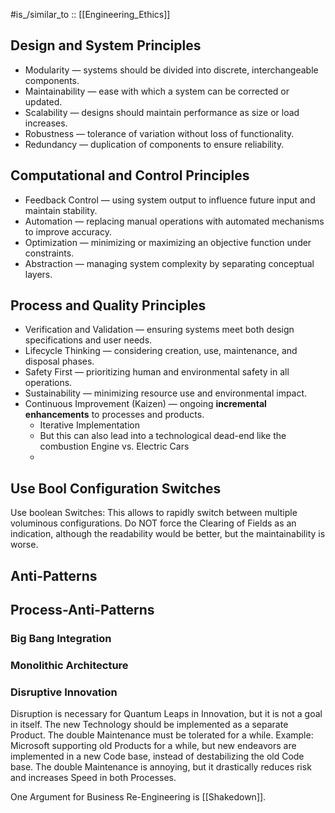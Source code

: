 
#is_/similar_to :: [[Engineering_Ethics]] 

## Design and System Principles

- Modularity — systems should be divided into discrete, interchangeable components.  
- Maintainability — ease with which a system can be corrected or updated.
- Scalability — designs should maintain performance as size or load increases.  
- Robustness — tolerance of variation without loss of functionality.  
- Redundancy — duplication of components to ensure reliability.  

## Computational and Control Principles

- Feedback Control — using system output to influence future input and maintain stability.  
- Automation — replacing manual operations with automated mechanisms to improve accuracy.  
- Optimization — minimizing or maximizing an objective function under constraints.  
- Abstraction — managing system complexity by separating conceptual layers.

## Process and Quality Principles

- Verification and Validation — ensuring systems meet both design specifications and user needs.  
- Lifecycle Thinking — considering creation, use, maintenance, and disposal phases.  
- Safety First — prioritizing human and environmental safety in all operations.  
- Sustainability — minimizing resource use and environmental impact.  
- Continuous Improvement (Kaizen) — ongoing **incremental enhancements** to processes and products.
	- Iterative Implementation 
	- But this can also lead into a technological dead-end like the combustion Engine vs. Electric Cars 
	- 

## Use Bool Configuration Switches 

Use boolean Switches: 
This allows to rapidly switch between multiple voluminous configurations. 
Do NOT force the Clearing of Fields as an indication, although the readability would be better, but the maintainability is worse. 

## Anti-Patterns 

## Process-Anti-Patterns 

### Big Bang Integration 

### Monolithic Architecture 

### Disruptive Innovation 

Disruption is necessary for Quantum Leaps in Innovation, but it is not a goal in itself. 
The new Technology should be implemented as a separate Product. The double Maintenance must be tolerated for a while. 
Example: Microsoft supporting old Products for a while, but new endeavors are implemented in a new Code base, instead of destabilizing the old Code base. 
The double Maintenance is annoying, but it drastically reduces risk and increases Speed in both Processes. 

One Argument for Business Re-Engineering is [[Shakedown]]. 




